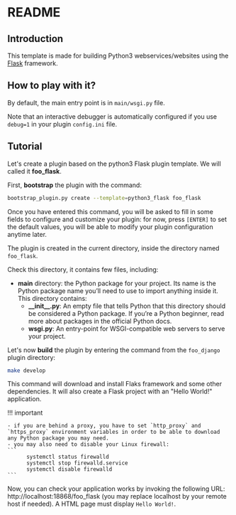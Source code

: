 # README

## Introduction

This template is made for building Python3 webservices/websites using
the [Flask](https://flask.palletsprojects.com) framework.

## How to play with it?

By default, the main entry point is in `main/wsgi.py` file.

Note that an interactive debugger is automatically configured if you use `debug=1`
in your plugin `config.ini` file.

## Tutorial
Let's create a plugin based on the python3 Flask plugin template. We will called it **foo_flask**.

First, **bootstrap** the plugin with the command:
```bash
bootstrap_plugin.py create --template=python3_flask foo_flask
```

Once you have entered this command, you will be asked to fill in some fields to configure and customize your plugin: for now, press `[ENTER]` to set the default values, you will be able to modify your plugin configuration anytime later.

The plugin is created in the current directory, inside the directory named `foo_flask`.

Check this directory, it contains few files, including:

- **main** directory: the Python package for your project. Its name is the Python package name you’ll need to use to import anything inside it. This directory contains:
    - **\_\_init\_\_.py**: An empty file that tells Python that this directory should be considered a Python package. If you’re a Python beginner, read more about packages in the official Python docs.
    - **wsgi.py**: An entry-point for WSGI-compatible web servers to serve your project.


Let's now **build** the plugin by entering the command from the `foo_django` plugin directory:

```bash
make develop
```

This command will download and install Flaks framework and some other dependencies. It will also create a Flask project with an "Hello World!" application.

!!! important

    - if you are behind a proxy, you have to set `http_proxy` and `https_proxy` environment variables in order to be able to download any Python package you may need.
    - you may also need to disable your Linux firewall:
    ```
          systemctl status firewalld
          systemctl stop firewalld.service
          systemctl disable firewalld
    ```


Now, you can check your application works by invoking the following URL: http://localhost:18868/foo_flask (you may replace localhost by your remote host if needed). A HTML page must display `Hello World!`.

